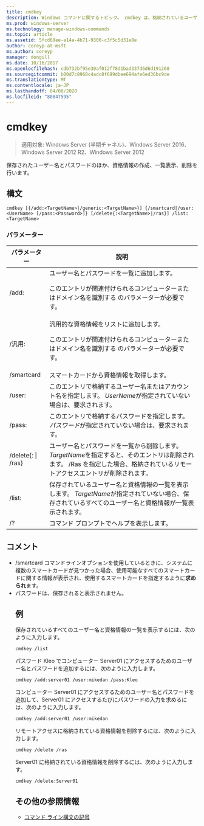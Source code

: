 ```yaml
---
title: cmdkey
description: Windows コマンドに関するトピック。 cmdkey は、格納されているユーザー名とパスワードまたは資格情報を作成、一覧表示、および削除します。
ms.prod: windows-server
ms.technology: manage-windows-commands
ms.topic: article
ms.assetid: 5fcd68ee-a14a-4b71-9300-c3f5c5d31e8e
author: coreyp-at-msft
ms.author: coreyp
manager: dongill
ms.date: 10/16/2017
ms.openlocfilehash: cdb732bf95e30af012f78d1bad337d6d6d191268
ms.sourcegitcommit: b00d7c8968c4adc8f699dbee694afe6ed36bc9de
ms.translationtype: MT
ms.contentlocale: ja-JP
ms.lasthandoff: 04/08/2020
ms.locfileid: "80847595"
---
```

# <a name="cmdkey"></a>cmdkey

>適用対象: Windows Server (半期チャネル)、Windows Server 2016、Windows Server 2012 R2、Windows Server 2012

保存されたユーザー名とパスワードのほか、資格情報の作成、一覧表示、削除を行います。

## <a name="syntax"></a>構文
```
cmdkey [{/add:<TargetName>|/generic:<TargetName>}] {/smartcard|/user:<UserName> [/pass:<Password>]} [/delete{:<TargetName>|/ras}] /list:<TargetName>
```
### <a name="parameters"></a>パラメーター

|             パラメーター             |                                                                                    説明                                                                                     |
|------------------------------------|------------------------------------------------------------------------------------------------------------------------------------------------------------------------------------|
|         /add:<TargetName>          | ユーザー名とパスワードを一覧に追加します。<p>このエントリが関連付けられるコンピューターまたはドメイン名を識別する <TargetName> のパラメーターが必要です。 |
|       /汎用:<TargetName>        |   汎用的な資格情報をリストに追加します。<p>このエントリが関連付けられるコンピューターまたはドメイン名を識別する <TargetName> のパラメーターが必要です。    |
|             /smartcard             |                                                                    スマートカードから資格情報を取得します。                                                                     |
|          /user:<UserName>          |                                 このエントリで格納するユーザー名またはアカウント名を指定します。 *UserName*が指定されていない場合は、要求されます。                                  |
|          /pass:<Password>          |                                       このエントリで格納するパスワードを指定します。 *パスワード*が指定されていない場合は、要求されます。                                        |
| /delete{:<TargetName> &#124; /ras} |  ユーザー名とパスワードを一覧から削除します。 *TargetName*を指定すると、そのエントリは削除されます。 /Ras を指定した場合、格納されているリモートアクセスエントリが削除されます。   |
|         /list:<TargetName>         |                  保存されているユーザー名と資格情報の一覧を表示します。 *TargetName*が指定されていない場合、保存されているすべてのユーザー名と資格情報が一覧表示されます。                   |
|                 /?                 |                                                                        コマンド プロンプトでヘルプを表示します。                                                                        |

## <a name="remarks"></a>コメント
- /smartcard コマンドラインオプションを使用しているときに、システムに複数のスマートカードが見つかった場合、使用可能なすべてのスマートカードに関する情報が表示され、使用するスマートカードを指定するように**求められ**ます。
- パスワードは、保存されると表示されません。
  ## <a name="examples"></a><a name=BKMK_examples></a>例
  保存されているすべてのユーザー名と資格情報の一覧を表示するには、次のように入力します。
  ```
  cmdkey /list
  ```
  パスワード Kleo でコンピューター Server01 にアクセスするためのユーザー名とパスワードを追加するには、次のように入力します。
  ```
  cmdkey /add:server01 /user:mikedan /pass:Kleo
  ```
  コンピューター Server01 にアクセスするためのユーザー名とパスワードを追加して、Server01 にアクセスするたびにパスワードの入力を求めるには、次のように入力します。
  ```
  cmdkey /add:server01 /user:mikedan
  ```
  リモートアクセスに格納されている資格情報を削除するには、次のように入力します。
  ```
  cmdkey /delete /ras
  ```
  Server01 に格納されている資格情報を削除するには、次のように入力します。
  ```
  cmdkey /delete:Server01
  ```
  ## <a name="additional-references"></a>その他の参照情報
  - [コマンド ライン構文の記号](command-line-syntax-key.md)
